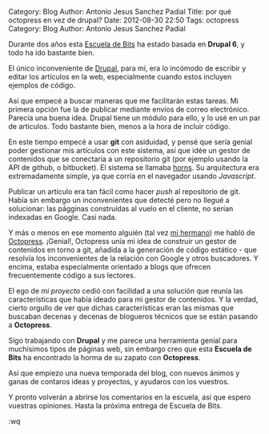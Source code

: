 Category: Blog
Author: Antonio Jesus Sanchez Padial
Title: por qué octopress en vez de drupal?
Date: 2012-08-30 22:50
Tags: octopress
Category: Blog
Author: Antonio Jesus Sanchez Padial

Durante dos años esta [Escuela de Bits]("http://www.escueladebits.com") ha estado basada en **Drupal 6**, y todo ha ido bastante bien.

El único inconveniente de [Drupal](http://drupal.org), para mí, era lo incómodo de escribir y editar los artículos en la web, especialmente cuando estos incluyen ejemplos de código.

Así que empecé a buscar maneras que me facilitarán estas tareas. Mi primera opción fue la de publicar mediante envíos de correo electrónico. Parecía una buena idea. Drupal tiene un módulo para ello, []() y lo usé en un par de artículos. Todo bastante bien, menos a la hora de incluir código.

En este tiempo empecé a usar **git** con asiduidad, y pensé que sería genial poder gestionar mis artículos con este sistema, así que idée un gestor de contenidos que se conectaría a un repositorio git (por ejemplo usando la API de github, o bitbucket). El sistema se llamaba [horns](). Su arquitectura era extremadamente simple, ya que corría en el navegador usando *Javascript*.

<!-- more -->

Publicar un artículo era tan fácil como hacer *push* al repositorio de git. Había sin embargo un inconvenientes que detecté pero no llegué a solucionar: las págginas construídas al vuelo en el cliente, no serían indexadas en Google. Casi nada.

Y más o menos en ese momento alguién (tal vez [mi hermano](http://surreal.asturnazari.es)) me habló de [Octopress](http://octopress.org). ¡Genial!, Octopress unía mi idea de construir un gestor de contenidos en torno a git, añadida a la generación de código estático - que resolvía los inconvenientes de la relación con Google y otros buscadores. Y encima, estaba especialmente orientado a blogs que ofrecen frecuentemente código a sus lectores.

El ego de *mi proyecto* cedió con facilidad a una solución que reunía las características que había ideado para mi gestor de contenidos. Y la verdad, cierto orgullo de ver que dichas características eran las mismas que buscaban decenas y decenas de blogueros técnicos que se están pasando a **Octopress**.

Sigo trabajando con **Drupal** y me parece una herramienta genial para muchísimos tipos de páginas web, sin embargo creo que esta **Escuela de Bits** ha encontrado la horma de su zapato con **Octopress**.

Así que empiezo una nueva temporada del blog, con nuevos ánimos y ganas de contaros ideas y proyectos, y ayudaros con los vuestros.

Y pronto volverán a abrirse los comentarios en la escuela, así que espero vuestras opiniones. Hasta la próxima entrega de Escuela de Bits.

:wq
